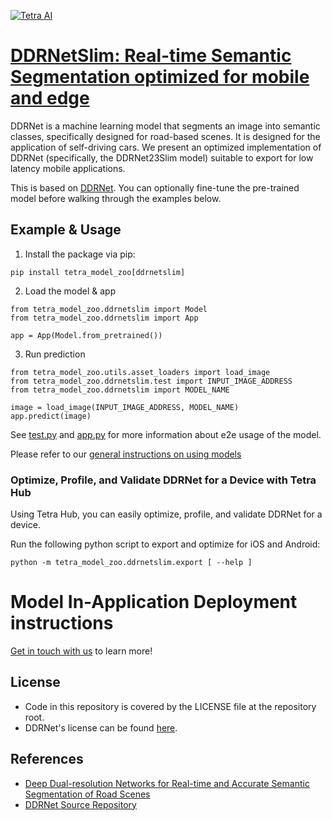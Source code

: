 [![Tetra AI](https://tetra.ai/img/logo.svg)](https://tetra.ai/)

# [DDRNetSlim: Real-time Semantic Segmentation optimized for mobile and edge](https://tetraai.com/model-zoo/ddrnetslim)

DDRNet is a machine learning model that segments an image into semantic classes, specifically designed for road-based scenes. It is designed for the application of self-driving cars.
We present an optimized implementation of DDRNet (specifically, the DDRNet23Slim model) suitable to export for low latency mobile applications.

This is based on [DDRNet](https://github.com/chenjun2hao/DDRNet.pytorch). You can optionally
fine-tune the pre-trained model before walking through the examples below.

## Example & Usage
1. Install the package via pip:
```
pip install tetra_model_zoo[ddrnetslim]
```

2. Load the model & app
```
from tetra_model_zoo.ddrnetslim import Model
from tetra_model_zoo.ddrnetslim import App

app = App(Model.from_pretrained())
```

3. Run prediction
```
from tetra_model_zoo.utils.asset_loaders import load_image
from tetra_model_zoo.ddrnetslim.test import INPUT_IMAGE_ADDRESS
from tetra_model_zoo.ddrnetslim import MODEL_NAME

image = load_image(INPUT_IMAGE_ADDRESS, MODEL_NAME)
app.predict(image)
```

See [test.py](test.py) and [app.py](app.py#36) for more information about e2e usage of the model.

Please refer to our [general instructions on using models](../../#tetra-model-zoo)

### Optimize, Profile, and Validate DDRNet for a Device with Tetra Hub
Using Tetra Hub, you can easily optimize, profile, and validate DDRNet for a device.

Run the following python script to export and optimize for iOS and Android:
```
python -m tetra_model_zoo.ddrnetslim.export [ --help ]
```

# Model In-Application Deployment instructions
<a href="mailto:support@tetra.ai?subject=Request Access for Tetra Hub&body=Interest in using DDRNetSlim in model zoo for deploying on-device.">Get in touch with us</a> to learn more!

## License
- Code in this repository is covered by the LICENSE file at the repository root.
- DDRNet's license can be found [here](https://github.com/chenjun2hao/DDRNet.pytorch/blob/main/LICENSE).

## References
* [Deep Dual-resolution Networks for Real-time and
Accurate Semantic Segmentation of Road Scenes](https://arxiv.org/pdf/2101.06085.pdf)
* [DDRNet Source Repository](https://github.com/chenjun2hao/DDRNet.pytorch)
